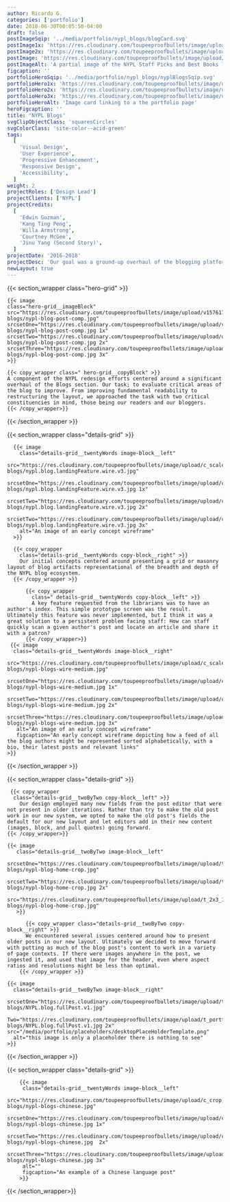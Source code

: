 ```yaml
---
author: Ricardo G.
categories: ['portfolio']
date: 2018-06-30T00:05:50-04:00
draft: false
postImageSqip: '../media/portfolio/nypl_blogs/blogCard.svg'
postImage1x: 'https://res.cloudinary.com/toupeeproofbullets/image/upload/t_hp_portfolio/v1551127927/nypl-blogs/blogCard.jpg'
postImage2x: 'https://res.cloudinary.com/toupeeproofbullets/image/upload/t_hp_portfolio_2x/v1551127927/nypl-blogs/blogCard.jpg'
postImage: 'https://res.cloudinary.com/toupeeproofbullets/image/upload/t_hp_portfolio_3x/v1551127927/nypl-blogs/blogCard.jpg'
postImageAlt: 'A partial image of the NYPL Staff Picks and Best Books landing page'
figcaption: ''
portfolioHeroSqip: '../media/portfolio/nypl_blogs/nyplBlogsSqip.svg'
portfolioHero1x: 'https://res.cloudinary.com/toupeeproofbullets/image/upload/t_portfolio_hero_16_9/v1576178856/nypl-blogs/nypl-blog-post-comp.jpg'
portfolioHero2x: 'https://res.cloudinary.com/toupeeproofbullets/image/upload/t_portfolio_hero_2x/v1576178856/nypl-blogs/nypl-blog-post-comp.jpg'
portfolioHero3x: 'https://res.cloudinary.com/toupeeproofbullets/image/upload/t_portfolio_hero_3x/v1576178856/nypl-blogs/nypl-blog-post-comp.jpg'
portfolioHeroAlt: 'Image card linking to a the portfolio page'
heroFigcaption: ''
title: 'NYPL Blogs'
svgClipObjectClass: 'squaresCircles'
svgColorClass: 'site-color--acid-green'
tags:
  [
    'Visual Design',
    'User Experience',
    'Progressive Enhancement',
    'Responsive Design',
    'Accessibility',
  ]
weight: 2
projectRoles: ['Design Lead']
projectClients: ['NYPL']
projectCredits:
  [
    'Edwin Guzman',
    'Kang Ting Peng',
    'Willa Armstrong',
    'Courtney McGee',
    'Jinu Yang (Second Story)',
  ]
projectDate: '2016-2018'
projectDesc: 'Our goal was a ground-up overhaul of the blogging platform. Complete with new layouts, publishing admin, and interface as well as "deep" content linking across the catalog and various other applications.'
newLayout: true
---
```


{{< section_wrapper class="hero-grid" >}}

    {{< image
    class="hero-grid__imageBlock"
    src="https://res.cloudinary.com/toupeeproofbullets/image/upload/v1576178856/nypl-blogs/nypl-blog-post-comp.jpg"
    srcsetOne="https://res.cloudinary.com/toupeeproofbullets/image/upload/v1576178856/nypl-blogs/nypl-blog-post-comp.jpg 1x"
    srcsetTwo="https://res.cloudinary.com/toupeeproofbullets/image/upload/dpr_2.0/v1576178856/nypl-blogs/nypl-blog-post-comp.jpg 2x"
    srcsetThree="https://res.cloudinary.com/toupeeproofbullets/image/upload/dpr_3.0/v1576178856/nypl-blogs/nypl-blog-post-comp.jpg 3x"
    >}}

    {{< copy_wrapper class=" hero-grid__copyBlock" >}}
    A component of the NYPL redesign efforts centered around a significant overhaul of the Blogs section. Our task; to evaluate critical areas of the blog to improve. From improving fundamental readability to restructuring the layout, we approached the task with two critical constituencies in mind, those being our readers and our bloggers.
    {{< /copy_wrapper>}}

{{< /section_wrapper >}}

{{< section_wrapper class="details-grid" >}}

      {{< image
        class="details-grid__twentyWords image-block__left"
        src="https://res.cloudinary.com/toupeeproofbullets/image/upload/c_scale,w_640/v1548722029/nypl-blogs/nypl.blog.landingFeature.wire.v3.jpg"
        srcsetOne="https://res.cloudinary.com/toupeeproofbullets/image/upload/c_scale,w_640/v1548722029/nypl-blogs/nypl.blog.landingFeature.wire.v3.jpg 1x"
        srcsetTwo="https://res.cloudinary.com/toupeeproofbullets/image/upload/c_scale,dpr_2.0,w_640/v1548722029/nypl-blogs/nypl.blog.landingFeature.wire.v3.jpg 2x"
        srcsetTwo="https://res.cloudinary.com/toupeeproofbullets/image/upload/c_scale,dpr_3.0,w_640/v1548722029/nypl-blogs/nypl.blog.landingFeature.wire.v3.jpg 3x"
        alt="An image of an early concept wireframe"        
      >}}

      {{< copy_wrapper
        class="details-grid__twentyWords copy-block__right" >}}
        Our initial concepts centered around presenting a grid or masonry layout of blog artifacts representational of the breadth and depth of the NYPL blog ecosystem.
      {{< /copy_wrapper >}}
  
          {{< copy_wrapper
            class=" details-grid__twentyWords copy-block__left" >}}
            A key feature requested from the librarians was to have an author's index. This simple prototype screen was the result. Ultimately this feature was never implemented, but I think it was a great solution to a persistent problem facing staff: How can staff quickly scan a given author's post and locate an article and share it with a patron?
          {{< /copy_wrapper>}}
     {{< image
      class="details-grid__twentyWords image-block__right"
       src="https://res.cloudinary.com/toupeeproofbullets/image/upload/c_scale,w_640/v1576180211/nypl-blogs/nypl-blogs-wire-medium.jpg"
       srcsetOne="https://res.cloudinary.com/toupeeproofbullets/image/upload/c_scale,w_640/v1576180211/nypl-blogs/nypl-blogs-wire-medium.jpg 1x"
       srcsetTwo="https://res.cloudinary.com/toupeeproofbullets/image/upload/c_scale,w_640,dpr_2.0/v1548722029/nypl-blogs/nypl-blogs-wire-medium.jpg 2x"
       srcsetThree="https://res.cloudinary.com/toupeeproofbullets/image/upload/c_scale,w_640,dpr_3.0/v1548722029/nypl-blogs/nypl-blogs-wire-medium.jpg 3x"
       alt="An image of an early concept wireframe"
       figcaption="An early concept wireframe depicting how a feed of all the blog authors might be represented sorted alphabetically, with a bio, their latest posts and relevant links"
    >}}


{{< /section_wrapper >}}

{{< section_wrapper class="details-grid" >}}

     {{< copy_wrapper
      class="details-grid__twoByTwo copy-block__left" >}}
        Our design employed many new fields from the post editor that were not present in older iterations. Rather than try to make the old post work in our new system, we opted to make the old post's fields the default for our new layout and let editors add in their new content (images, block, and pull quotes) going forward.
    {{< /copy_wrapper>}}
    
    {{< image
       class="details-grid__twoByTwo image-block__left"
      srcsetOne="https://res.cloudinary.com/toupeeproofbullets/image/upload/t_2x3_1x/v1582747788/nypl-blogs/nypl-blog-home-crop.jpg"
      srcsetTwo="https://res.cloudinary.com/toupeeproofbullets/image/upload/t_2x3_2x/v1582747788/nypl-blogs/nypl-blog-home-crop.jpg 2x"
      src="https://res.cloudinary.com/toupeeproofbullets/image/upload/t_2x3_1x/v1582747788/nypl-blogs/nypl-blog-home-crop.jpg"
       >}}

          {{< copy_wrapper class="details-grid__twoByTwo copy-block__right" >}}
          We encountered several issues centered around how to present older posts in our new layout. Ultimately we decided to move forward with putting as much of the blog post's content to work in a variety of page contexts. If there were images anywhere in the post, we ingested it, and used that image for the header, even where aspect ratios and resolutions might be less than optimal.
        {{< /copy_wrapper >}}

    {{< image
      class="details-grid__twoByTwo image-block__right"
      srcsetOne="https://res.cloudinary.com/toupeeproofbullets/image/upload/t_portfolio_full/v1548722029/nypl-blogs/NYPL.blog.fullPost.v1.jpg"
      Two="https://res.cloudinary.com/toupeeproofbullets/image/upload/t_portfolio_full_size_2x/v1548722029/nypl-blogs/NYPL.blog.fullPost.v1.jpg 2x" src="/media/portfolio/placeholders/desktopPlaceHolderTemplate.png"
      alt="this image is only a placeholder there is nothing to see"
    >}}


{{< /section_wrapper >}}

{{< section_wrapper class="details-grid" >}}

        {{< image
         class="details-grid__twentyWords image-block__left"
         src="https://res.cloudinary.com/toupeeproofbullets/image/upload/c_crop,g_custom/t_2x3_1x/v1582748555/nypl-blogs/nypl-blogs-chinese.jpg"
         srcsetOne="https://res.cloudinary.com/toupeeproofbullets/image/upload/c_crop,g_custom/t_2x3_1x/v1582748555/nypl-blogs/nypl-blogs-chinese.jpg 1x"
         srcsetTwo="https://res.cloudinary.com/toupeeproofbullets/image/upload/c_crop,g_custom/t_2x3_2x/v1582748555/nypl-blogs/nypl-blogs-chinese.jpg  2x"
         srcsetThree="https://res.cloudinary.com/toupeeproofbullets/image/upload/c_crop,g_custom/t_2x3_3x/v1582748555/nypl-blogs/nypl-blogs-chinese.jpg 3x"
         alt=""
         figcaption="An example of a Chinese language post"
        >}}

{{< /section_wrapper>}}